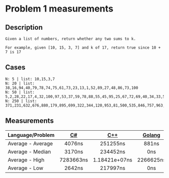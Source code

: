 # Problem 1 measurements

## Description
```
Given a list of numbers, return whether any two sums to k.

For example, given [10, 15, 3, 7] and k of 17, return true since 10 + 7 is 17
```
## Cases
```
N: 5 | list: 10,15,3,7
N: 20 | list: 38,16,94,40,79,78,74,75,61,73,23,13,1,52,89,27,48,86,73,100
N: 50 | list: 5,2,28,22,17,4,32,100,97,53,37,59,78,88,55,45,95,25,67,72,69,40,34,33,51,8,56,80,21,35,54,64,90,39,47,25,7,84,89,89,22,18,23,35,87,73,74,33,92,22
N: 250 | list: 371,231,632,676,880,179,895,699,322,344,120,953,81,500,535,846,757,963,192,845,330,393,736,389,490,776,400,733,882,454,8,99,403,7,865,622,84,759,675,51,394,946,215,764,492,561,971,869,735,771,160,841,738,497,63,883,379,880,317,621,809,998,231,142,751,756,808,74,630,44,32,760,736,583,579,554,214,985,27,255,974,246,403,148,492,976,855,799,948,108,38,454,950,257,762,134,291,523,758,343,766,815,317,330,778,116,811,130,259,227,92,848,781,498,527,960,319,811,24,789,998,551,591,822,270,27,51,817,392,310,493,947,788,912,525,917,364,390,925,201,241,188,675,215,302,109,249,240,154,675,282,498,693,1000,556,890,760,53,634,536,484,406,353,340,394,987,764,276,869,937,678,265,957,133,107,185,740,806,230,39,651,364,927,671,937,825,248,452,990,499,411,628,736,281,675,398,475,9,330,631,892,302,344,426,403,971,628,590,215,448,704,669,207,473,671,572,960,876,107,65,544,983,985,75,767,796,217,578,977,474,745,401,899,796,466,789,799,233,676,866,839,354,822,188,835,227,305,691,516,842
```

## Measurements

Language/Problem | [C#](https://gist.github.com/DanielHauge/bb638420af54bdc69fabfbb0af9fde27) | [C++](https://gist.github.com/DanielHauge/c5e69a0da129d245adc634e3b465fffb) | [Golang](https://gist.github.com/DanielHauge/9e5d75d77c0ab0681362a0938503fafc) | [Java](https://gist.github.com/DanielHauge/831f978223427d6ee535b63b7f2f60ed) | [JavaScript](https://gyazo.com/524d44680019c47980054d629428ccac) | [Kotlin](https://gist.github.com/DanielHauge/e3fc7a2e649c17b467eae6612cb1155a) | [Python](https://gist.github.com/DanielHauge/c2e09531a5346740974fd0aa12c20ae0) | [Ruby](https://gist.github.com/DanielHauge/95c752c4cca603fe07972156521fbbd1) | [Rust](https://gist.github.com/DanielHauge/d0dd87b5edbb35eb694ab35d5634db17) | [Scala](https://gist.github.com/DanielHauge/73389f7c5ff3e9db08a416b88ce2ec5c) | [Dart](https://gist.github.com/DanielHauge/a6575db30beec97403ea2d3bdcd1253d) | [PHP](https://gist.github.com/DanielHauge/c986f805fc4a70f86f5dea5e91d115a0)
-------|:------:|:-------:|:------:|:-------:|:------:|:------:|:------:|:------:|:------:|:------:|:------:|:------:
Average - Average | 4076ns | 251255ns | 881ns | 3379ns | 93834ns | 2962ns | 20893ns | 55585ns | 27516ns | 1490ns | 1552ns | 1318ns
Average - Median | 3170ns | 234452ns | 0ns | 2038ns | 99941ns | 2189ns | 19852ns | 52839ns | 26646ns | 905ns | 1283ns | 1192ns
Average - High | 7283663ns | 1.18421e+07ns | 2266625ns | 7357561ns | 3674855ns | 6559547ns | 4599163ns | 75786ns | 58650ns | 1.883278125E7ns | 5253157ns | 3420055ns
Average - Low | 2642ns | 217997ns | 0ns | 1736ns | 24985ns | 1887ns | 18645ns | 53141ns | 24003ns | 678ns | 1057ns | 477ns
